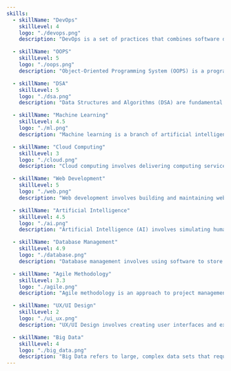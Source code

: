 ```yaml
---
skills:
  - skillName: "DevOps"
    skillLevel: 4
    logo: "./devops.png"
    description: "DevOps is a set of practices that combines software development and IT operations."

  - skillName: "OOPS"
    skillLevel: 5
    logo: "./oops.png"
    description: "Object-Oriented Programming System (OOPS) is a programming paradigm based on the concept of objects."

  - skillName: "DSA"
    skillLevel: 5
    logo: "./dsa.png"
    description: "Data Structures and Algorithms (DSA) are fundamental concepts in computer science."

  - skillName: "Machine Learning"
    skillLevel: 4.5
    logo: "./ml.png"
    description: "Machine learning is a branch of artificial intelligence focused on building applications that learn from data and improve their accuracy over time without being programmed to do so."

  - skillName: "Cloud Computing"
    skillLevel: 3
    logo: "./cloud.png"
    description: "Cloud computing involves delivering computing services like storage, databases, networking, and software over the internet (the cloud)."

  - skillName: "Web Development"
    skillLevel: 5
    logo: "./web.png"
    description: "Web development involves building and maintaining websites. It encompasses web design, web publishing, web programming, and database management."

  - skillName: "Artificial Intelligence"
    skillLevel: 4.5
    logo: "./ai.png"
    description: "Artificial Intelligence (AI) involves simulating human intelligence in machines that are programmed to think and learn."

  - skillName: "Database Management"
    skillLevel: 4.9
    logo: "./database.png"
    description: "Database management involves using software to store and organize data, ensuring data integrity, security, and availability."

  - skillName: "Agile Methodology"
    skillLevel: 3.3
    logo: "./agile.png"
    description: "Agile methodology is an approach to project management and software development that helps teams deliver value to their customers faster and with fewer headaches."

  - skillName: "UX/UI Design"
    skillLevel: 2
    logo: "./ui_ux.png"
    description: "UX/UI Design involves creating user interfaces and experiences that are both functional and aesthetically pleasing."

  - skillName: "Big Data"
    skillLevel: 4
    logo: "./big_data.png"
    description: "Big Data refers to large, complex data sets that require advanced tools and techniques to analyze and derive meaningful insights."
---
```

